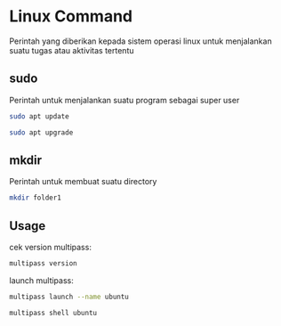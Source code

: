 # Linux Command
Perintah yang diberikan kepada sistem operasi linux untuk menjalankan suatu tugas atau aktivitas tertentu

## sudo

Perintah untuk menjalankan suatu program sebagai super user

```bash
sudo apt update
```
```bash
sudo apt upgrade
```

## mkdir
Perintah untuk membuat suatu directory

```bash
mkdir folder1
```

## Usage

cek version multipass:

```bash
multipass version
```

launch multipass:
```bash
multipass launch --name ubuntu
```
```bash
multipass shell ubuntu
```

